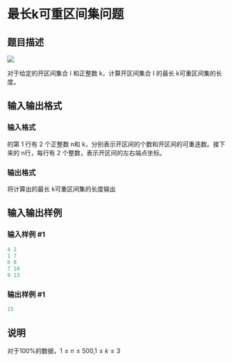 # 最长k可重区间集问题

## 题目描述

 ![](https://cdn.luogu.com.cn/upload/pic/2671.png)

对于给定的开区间集合 I 和正整数 k，计算开区间集合 I 的最长 k可重区间集的长度。

## 输入输出格式

### 输入格式

的第 1 行有 2 个正整数 n和 k，分别表示开区间的个数和开区间的可重迭数。接下来的 n行，每行有 2 个整数，表示开区间的左右端点坐标。

### 输出格式

将计算出的最长 k可重区间集的长度输出

## 输入输出样例

### 输入样例 #1

```cpp
4 2
1 7
6 8
7 10
9 13 
```


### 输出样例 #1

```cpp
15
```


## 说明

对于100%的数据，$1\le n\le 500$,$1\le k\le 3$

